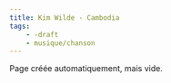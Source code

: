 ```yaml
---
title: Kim Wilde - Cambodia
tags:
    - -draft
    - musique/chanson
---
```


Page créée automatiquement, mais vide.
